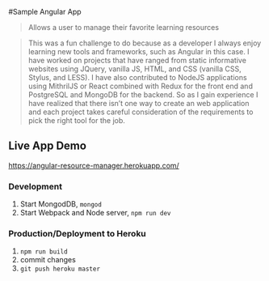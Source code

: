 #Sample Angular App
>Allows a user to manage their favorite learning resources

>This was a fun challenge to do because as a developer I always enjoy learning new tools and frameworks, such as Angular in this case. I have worked on projects that have ranged from static informative websites using JQuery, vanilla JS, HTML, and CSS (vanilla CSS, Stylus, and LESS). I have also contributed to NodeJS applications using MithrilJS or React combined with Redux for the front end and PostgreSQL and MongoDB for the backend. So as I gain experience I have realized that there isn’t one way to create an web application and each project takes careful consideration of the requirements to pick the right tool for the job.

## Live App Demo
https://angular-resource-manager.herokuapp.com/

### Development
1. Start MongodDB, `mongod`
2. Start Webpack and Node server, `npm run dev`

### Production/Deployment to Heroku

1. `npm run build`
3. commit changes
2. `git push heroku master`
